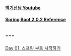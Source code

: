 #### [백기선님 Youtube](https://www.youtube.com/watch?v=CnmTCMRTbxo&list=PLfI752FpVCS8tDT1QEYwcXmkKDz-_6nm3)

#### [Spring Boot 2.0.2 Reference](https://docs.spring.io/spring-boot/docs/2.0.2.RELEASE/reference/htmlsingle/)

## ---

[Day 01. 스프링 부트 시작하기](./Day01.md)
